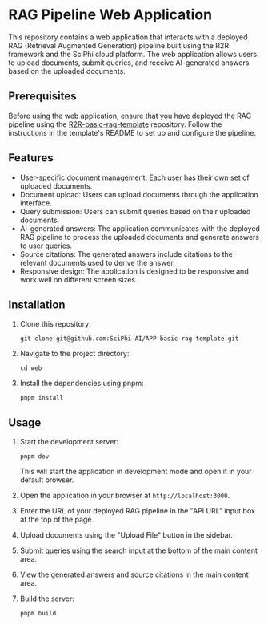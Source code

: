 # RAG Pipeline Web Application 

This repository contains a web application that interacts with a deployed RAG (Retrieval Augmented Generation) pipeline built using the R2R framework and the SciPhi cloud platform. The web application allows users to upload documents, submit queries, and receive AI-generated answers based on the uploaded documents.

## Prerequisites

Before using the web application, ensure that you have deployed the RAG pipeline using the [R2R-basic-rag-template](https://github.com/SciPhi-AI/R2R-basic-rag-template) repository. Follow the instructions in the template's README to set up and configure the pipeline.

## Features

- User-specific document management: Each user has their own set of uploaded documents.
- Document upload: Users can upload documents through the application interface.
- Query submission: Users can submit queries based on their uploaded documents.
- AI-generated answers: The application communicates with the deployed RAG pipeline to process the uploaded documents and generate answers to user queries.
- Source citations: The generated answers include citations to the relevant documents used to derive the answer.
- Responsive design: The application is designed to be responsive and work well on different screen sizes.

## Installation

1. Clone this repository:

   ```
   git clone git@github.com:SciPhi-AI/APP-basic-rag-template.git
   ```

2. Navigate to the project directory:

   ```
   cd web
   ```

3. Install the dependencies using pnpm:

   ```
   pnpm install
   ```

## Usage

1. Start the development server:

   ```
   pnpm dev
   ```

   This will start the application in development mode and open it in your default browser.

2. Open the application in your browser at `http://localhost:3000`.

3. Enter the URL of your deployed RAG pipeline in the "API URL" input box at the top of the page.

4. Upload documents using the "Upload File" button in the sidebar.

5. Submit queries using the search input at the bottom of the main content area.

6. View the generated answers and source citations in the main content area.

7. Build the server:

   ```
   pnpm build
   ```
